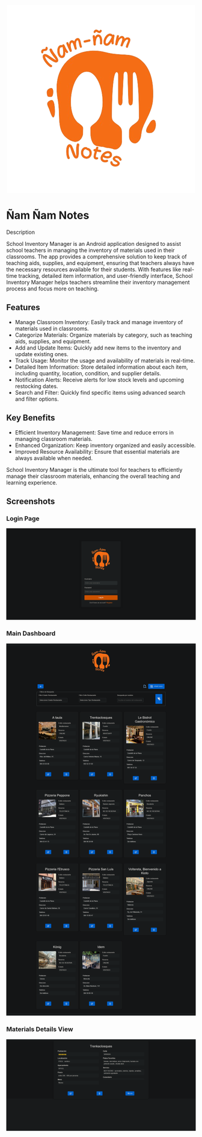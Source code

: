 <p align="center">
  <img src="https://github.com/Jordi-Allepuz/RestaurantesWebApp/blob/main/logo.png" alt="Main Dashboard">
</p>
<p align="center">
  <h1>Ñam Ñam Notes</h1>
</p>


Description

School Inventory Manager is an Android application designed to assist school teachers in managing the inventory of materials used in their classrooms. 
The app provides a comprehensive solution to keep track of teaching aids, supplies, and equipment, ensuring that teachers always have the necessary resources available for their students. 
With features like real-time tracking, detailed item information, and user-friendly interface, School Inventory Manager helps teachers streamline their inventory management process and focus more on teaching.

## Features

- Manage Classroom Inventory: Easily track and manage inventory of materials used in classrooms.
- Categorize Materials: Organize materials by category, such as teaching aids, supplies, and equipment.
- Add and Update Items: Quickly add new items to the inventory and update existing ones.
- Track Usage: Monitor the usage and availability of materials in real-time.
- Detailed Item Information: Store detailed information about each item, including quantity, location, condition, and supplier details.
- Notification Alerts: Receive alerts for low stock levels and upcoming restocking dates.
- Search and Filter: Quickly find specific items using advanced search and filter options.

## Key Benefits

- Efficient Inventory Management: Save time and reduce errors in managing classroom materials.
- Enhanced Organization: Keep inventory organized and easily accessible.
- Improved Resource Availability: Ensure that essential materials are always available when needed.

School Inventory Manager is the ultimate tool for teachers to efficiently manage their classroom materials, enhancing the overall teaching and learning experience.

## Screenshots

### Login Page
![Login Page](https://github.com/Jordi-Allepuz/RestaurantesWebApp/blob/main/Screenshot%202024-06-20%20at%2017-40-49%20%C3%91am%C3%B1am%20Notes.png)

### Main Dashboard
![Main Dashboard](https://github.com/Jordi-Allepuz/RestaurantesWebApp/blob/main/Screenshot%202024-06-20%20at%2017-41-16%20%C3%91am%C3%B1am%20Notes.png)

### Materials Details View
![Restaurant Details](https://github.com/Jordi-Allepuz/RestaurantesWebApp/blob/main/Screenshot%202024-06-20%20at%2017-41-32%20%C3%91am%C3%B1am%20Notes.png)
